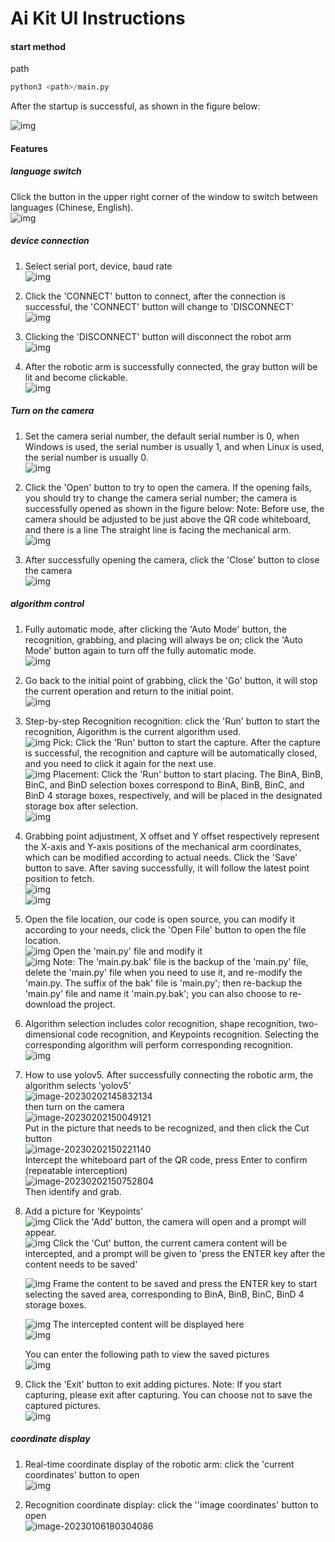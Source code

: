 # **Ai Kit UI Instructions**

#### **start method**

path

```python
python3 <path>/main.py
```

After the startup is successful, as shown in the figure below:<br>

![img](./AiKit_UI_img/1.png) 

#### **Features**

##### **language switch**

Click the button in the upper right corner of the window to switch between languages (Chinese, English).<br>
![img](./AiKit_UI_img/27.png)

##### **device connection**

1. Select serial port, device, baud rate<br>![img](./AiKit_UI_img/2.png)
2. Click the 'CONNECT' button to connect, after the connection is successful, the 'CONNECT' button will change to 'DISCONNECT'<br>
   ![img](./AiKit_UI_img/3.png)

3. Clicking the 'DISCONNECT' button will disconnect the robot arm<br>
   ![img](./AiKit_UI_img/4.png)

4. After the robotic arm is successfully connected, the gray button will be lit and become clickable.<br>
   ![img](./AiKit_UI_img/5.png)

##### **Turn on the camera**

1. Set the camera serial number, the default serial number is 0, when Windows is used, the serial number is usually 1, and when Linux is used, the serial number is usually 0.<br>
   ![img](./AiKit_UI_img/6.png)

2. Click the 'Open' button to try to open the camera. If the opening fails, you should try to change the camera serial number; the camera is successfully opened as shown in the figure below: Note: Before use, the camera should be adjusted to be just above the QR code whiteboard, and there is a line The straight line is facing the mechanical arm.<br>
   ![img](./AiKit_UI_img/7.png)

3. After successfully opening the camera, click the 'Close' button to close the camera<br>
   ![img](./AiKit_UI_img/8.png)

##### **algorithm control**

1. Fully automatic mode, after clicking the 'Auto Mode' button, the recognition, grabbing, and placing will always be on; click the 'Auto Mode' button again to turn off the fully automatic mode.<br>
   ![img](./AiKit_UI_img/9.png)

2. Go back to the initial point of grabbing, click the 'Go' button, it will stop the current operation and return to the initial point.<br>![img](./AiKit_UI_img/10.png)

3. Step-by-step 
   Recognition recognition: click the 'Run' button to start the recognition, Aigorithm is the current algorithm used. <br>
   ![img](./AiKit_UI_img/11.png)
   Pick: Click the 'Run' button to start the capture. After the capture is successful, the recognition and capture will be automatically closed, and you need to click it again for the next use. <br>
   ![img](./AiKit_UI_img/12.png)
   Placement: Click the 'Run' button to start placing. The BinA, BinB, BinC, and BinD selection boxes correspond to BinA, BinB, BinC, and BinD 4 storage boxes, respectively, and will be placed in the designated storage box after selection.<br>
   ![img](./AiKit_UI_img/13.png)

4. Grabbing point adjustment, X offset and Y offset respectively represent the X-axis and Y-axis positions of the mechanical arm coordinates, which can be modified according to actual needs. Click the 'Save' button to save. After saving successfully, it will follow the latest point position to  fetch.<br>
   ![img](./AiKit_UI_img/14.png)<br>
   ![img](./AiKit_UI_img/15.png)

5. Open the file location, our code is open source, you can modify it according to your needs, click the 'Open File' button to open the file location.<br>
    ![img](./AiKit_UI_img/16.png)
   Open the 'main.py' file and modify it <br>
   ![img](./AiKit_UI_img/17.png)
   Note: The 'main.py.bak' file is the backup of the 'main.py' file, delete the 'main.py' file when you need to use it, and re-modify the 'main.py. The suffix of the bak' file is 'main.py'; then re-backup the 'main.py' file and name it 'main.py.bak'; you can also choose to re-download the project.
   
6. Algorithm selection includes color recognition, shape recognition, two-dimensional code recognition, and Keypoints recognition. Selecting the corresponding algorithm will perform corresponding recognition.<br>
   ![img](./AiKit_UI_img/18.png)

6. How to use yolov5.
    After successfully connecting the robotic arm, the algorithm selects 'yolov5'<br>
   ![image-20230202145832134](AiKit_UI_img/28.png)<br>
   then turn on the camera<br>
   ![image-20230202150049121](AiKit_UI_img/29.png)<br>
   Put in the picture that needs to be recognized, and then click the Cut button<br>![image-20230202150221140](AiKit_UI_img/30.png)<br>
   Intercept the whiteboard part of the QR code, press Enter to confirm (repeatable interception)<br>![image-20230202150752804](AiKit_UI_img/31.png)<br>
   Then identify and grab.<br>
   
7. Add a picture for 'Keypoints' <br>
   ![img](./AiKit_UI_img/19.png)
   Click the 'Add' button, the camera will open and a prompt will appear. <br>
   ![img](./AiKit_UI_img/20.png)
   Click the 'Cut' button, the current camera content will be intercepted, and a prompt will be given to 'press the ENTER key after the content needs to be saved'<br>

   ![img](./AiKit_UI_img/21.png)
   Frame the content to be saved and press the ENTER key to start selecting the saved area, corresponding to BinA, BinB, BinC, BinD 4 storage boxes.<br>

   ![img](./AiKit_UI_img/22.png)
   The intercepted content will be displayed here<br>
   ![img](./AiKit_UI_img/23.png)

   You can enter the following path to view the saved pictures<br>
   ![img](./AiKit_UI_img/24.png)

8. Click the 'Exit' button to exit adding pictures. Note: If you start capturing, please exit after capturing. You can choose not to save the captured pictures.<br>
   ![img](./AiKit_UI_img/19.png)

##### **coordinate display**

1. Real-time coordinate display of the robotic arm: click the 'current coordinates' button to open<br>![img](./AiKit_UI_img/25.png)

2. Recognition coordinate display: click the ''image coordinates' button to open<br>
   ![image-20230106180304086](./AiKit_UI_img/26.png)

 
